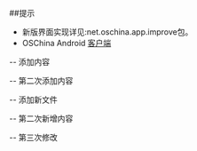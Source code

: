 ##提示
- 新版界面实现详见:net.oschina.app.improve包。
- OSChina Android [客户端](http://www.oschina.net/app/)

-- 添加内容

-- 第二次添加内容

-- 添加新文件

-- 第二次新增内容

-- 第三次修改